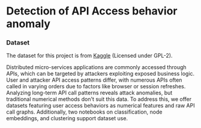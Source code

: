 # Detection of API Access behavior anomaly

### Dataset
The dataset for this project is from [Kaggle](https://www.kaggle.com/datasets/tangodelta/api-access-behaviour-anomaly-dataset/data?select=remaining_call_graphs.json) (Licensed under GPL-2).

Distributed micro-services applications are commonly accessed through APIs, which can be targeted by attackers exploiting exposed business logic. User and attacker API access patterns differ, with numerous APIs often called in varying orders due to factors like browser or session refreshes. Analyzing long-term API call patterns reveals attack anomalies, but traditional numerical methods don't suit this data. To address this, we offer datasets featuring user access behaviors as numerical features and raw API call graphs. Additionally, two notebooks on classification, node embeddings, and clustering support dataset use.

